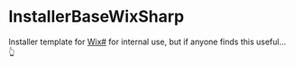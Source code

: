 # InstallerBaseWixSharp
Installer template for [Wix#](https://github.com/oleg-shilo/wixsharp) for internal use, but if anyone finds this useful... 👆
